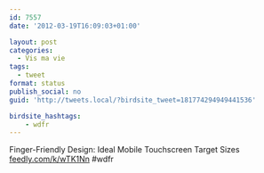 ```yaml
---
id: 7557
date: '2012-03-19T16:09:03+01:00'

layout: post
categories:
  - Vis ma vie
tags:
  - tweet
format: status
publish_social: no
guid: 'http://tweets.local/?birdsite_tweet=181774294949441536'

birdsite_hashtags:
    - wdfr
---
```


Finger-Friendly Design: Ideal Mobile Touchscreen Target Sizes [feedly.com/k/wTK1Nn](http://feedly.com/k/wTK1Nn) #wdfr